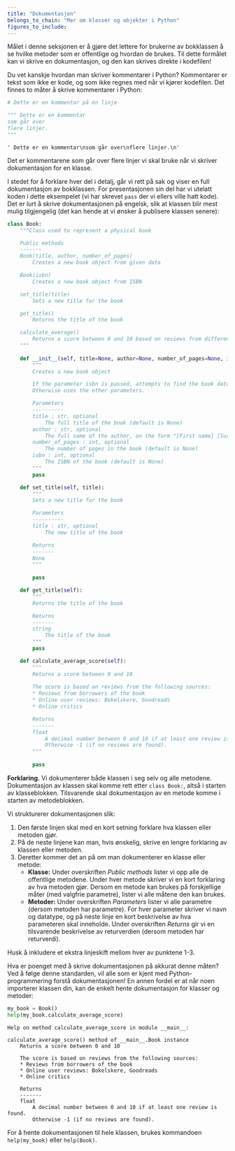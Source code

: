 ```yaml
---
title: "Dokumentasjon"
belongs_to_chain: "Mer om klasser og objekter i Python"
figures_to_include:
---
```


Målet i denne seksjonen er å gjøre det lettere for brukerne av bokklassen å se hvilke metoder som er offentlige og hvordan de brukes. Til dette formålet kan vi skrive en dokumentasjon, og den kan skrives direkte i kodefilen!

Du vet kanskje hvordan man skriver kommentarer i Python? Kommentarer er tekst som ikke er kode, og som ikke regnes med når vi kjører kodefilen. Det finnes to måter å skrive kommentarer i Python:


```python
# Dette er en kommentar på én linje

""" Dette er en kommentar
som går over
flere linjer.
"""
```




    ' Dette er en kommentar\nsom går over\nflere linjer.\n'



Det er kommentarene som går over flere linjer vi skal bruke når vi skriver dokumentasjon for en klasse. 

I stedet for å forklare hver del i detalj, går vi rett på sak og viser en full dokumentasjon av bokklassen. For presentasjonen sin del har vi utelatt koden i dette eksempelet (vi har skrevet `pass` der vi ellers ville hatt kode). Det er lurt å skrive dokumentasjonen på engelsk, slik at klassen blir mest mulig tilgjengelig (det kan hende at vi ønsker å publisere klassen senere):


```python
class Book: 
    """Class used to represent a physical book

    Public methods
    -------
    Book(title, author, number_of_pages)
        Creates a new book object from given data

    Book(isbn)
        Creates a new book object from ISBN

    set_title(title)
        Sets a new title for the book

    get_title()
        Returns the title of the book

    calculate_average()
        Returns a score between 0 and 10 based on reviews from different sources 
    """
    
    def __init__(self, title=None, author=None, number_of_pages=None, isbn=None):
        """
        Creates a new book object

        If the parameter isbn is passed, attempts to find the book data in a database.
        Otherwise uses the other parameters.

        Parameters
        ----------
        title : str, optional
            The full title of the book (default is None)
        author : str, optional
            The full name of the author, on the form "[First name] [Surname]" (default is None)
        number_of_pages : int, optional
            The number of pages in the book (default is None)
        isbn : int, optional
            The ISBN of the book (default is None)
        """
        pass

    def set_title(self, title):
        """
        Sets a new title for the book

        Parameters
        ----------
        title : str, optional
            The new title of the book

        Returns
        -------
        None
        """
        
        pass

    def get_title(self):
        """
        Returns the title of the book 

        Returns
        -------
        string
            The title of the book
        """
        pass

    def calculate_average_score(self):
        """
        Returns a score between 0 and 10
        
        The score is based on reviews from the following sources:
        * Reviews from borrowers of the book
        * Online user reviews: Bokelskere, Goodreads
        * Online critics

        Returns
        -------
        float
            A decimal number between 0 and 10 if at least one review is found.
            Otherwise -1 (if no reviews are found).   
        """
        
        pass
```

**Forklaring.** Vi dokumenterer både klassen i seg selv og alle metodene. Dokumentasjon av klassen skal komme rett etter `class Book:`, altså i starten av klasseblokken. Tilsvarende skal dokumentasjon av en metode komme i starten av metodeblokken.

Vi strukturerer dokumentasjonen slik: 
1. Den første linjen skal med en kort setning forklare hva klassen eller metoden gjør.
2. På de neste linjene kan man, hvis ønskelig, skrive en lengre forklaring av klassen eller metoden.
3. Deretter kommer det an på om man dokumenterer en klasse eller metode:
    * **Klasse:** Under overskriften *Public methods* lister vi opp alle de offentlige metodene. Under hver metode skriver vi en kort forklaring av hva metoden gjør. Dersom en metode kan brukes på forskjellige måter (med valgfrie parametre), lister vi alle måtene den kan brukes.
    * **Metoder:** Under overskriften *Parameters* lister vi alle parametre (dersom metoden har parametre). For hver parameter skriver vi navn og datatype, og på neste linje en kort beskrivelse av hva parameteren skal inneholde. Under overskriften *Returns* gir vi en tilsvarende beskrivelse av returverdien (dersom metoden har returverdi).

Husk å inkludere et ekstra linjeskift mellom hver av punktene 1-3. 

Hva er poenget med å skrive dokumentasjonen på akkurat denne måten? Ved å følge denne standarden, vil alle som er kjent med Python-programmering forstå dokumentasjonen! En annen fordel er at når noen importerer klassen din, kan de enkelt hente dokumentasjon for klasser og metoder:


```python
my_book = Book()
help(my_book.calculate_average_score)
```

    Help on method calculate_average_score in module __main__:
    
    calculate_average_score() method of __main__.Book instance
        Returns a score between 0 and 10
        
        The score is based on reviews from the following sources:
        * Reviews from borrowers of the book
        * Online user reviews: Bokelskere, Goodreads
        * Online critics
        
        Returns
        -------
        float
            A decimal number between 0 and 10 if at least one review is found.
            Otherwise -1 (if no reviews are found).
    


For å hente dokumentasjonen til hele klassen, brukes kommandoen `help(my_book)` eller `help(Book)`.

